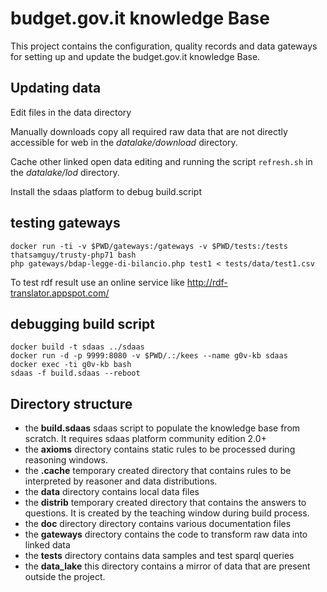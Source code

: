 # budget.gov.it knowledge Base

This project contains the configuration, quality records and data gateways for setting up and update the budget.gov.it knowledge Base.

## Updating data

Edit files in the data directory

Manually downloads copy all required raw data that are not directly accessible for web in the *datalake/download* directory.

Cache other linked open data editing and running the script `refresh.sh` in the *datalake/lod* directory.

Install the sdaas platform to debug build.script

## testing gateways

```
docker run -ti -v $PWD/gateways:/gateways -v $PWD/tests:/tests thatsamguy/trusty-php71 bash
php gateways/bdap-legge-di-bilancio.php test1 < tests/data/test1.csv 
```

To test rdf result use an online service like http://rdf-translator.appspot.com/
 
## debugging build script

```
docker build -t sdaas ../sdaas
docker run -d -p 9999:8080 -v $PWD/.:/kees --name g0v-kb sdaas
docker exec -ti g0v-kb bash
sdaas -f build.sdaas --reboot
```


## Directory structure

- the **build.sdaas** sdaas script to populate the knowledge base from scratch. It requires sdaas platform community edition 2.0+
- the **axioms** directory contains static rules to be processed during reasoning windows. 
- the **.cache** temporary created directory that contains rules to be interpreted by reasoner and data distributions. 
- the **data** directory contains local data files
- the **distrib** temporary created directory that contains the answers to questions. It is created by the teaching window during build process.
- the **doc** directory directory contains various documentation files
- the **gateways** directory contains the code to transform raw data into linked data
- the **tests** directory contains data samples and test sparql queries
- the **data_lake** this directory contains a mirror of data that are present outside the project. 

